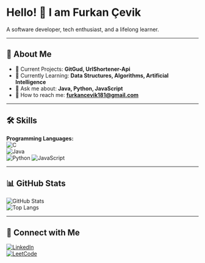 # Hello! 👋 I am Furkan Çevik  

A software developer, tech enthusiast, and a lifelong learner.

---

## 🚀 About Me  
- 🔭 Current Projects: **GitGud, UrlShortener-Api**  
- 🌱 Currently Learning: **Data Structures, Algorithms, Artificial Intelligence**  
- 💬 Ask me about: **Java, Python, JavaScript**  
- 📧 How to reach me: **furkancevik181@gmail.com**    

---

## 🛠️ Skills  
**Programming Languages:**  
![C](https://img.shields.io/badge/C-00599C?style=flat&logo=c&logoColor=white)  
![Java](https://img.shields.io/badge/Java-007396?style=flat&logo=java&logoColor=white)  
![Python](https://img.shields.io/badge/Python-3776AB?style=flat&logo=python&logoColor=white)
![JavaScript](https://img.shields.io/badge/JavaScript-F7DF1E?style=flat&logo=javascript&logoColor=black)

---

## 📊 GitHub Stats  
![GitHub Stats](https://github-readme-stats.vercel.app/api?username=FurBlood344324&show_icons=true&theme=radical)  
![Top Langs](https://github-readme-stats.vercel.app/api/top-langs/?username=FurBlood344324&layout=compact&theme=radical)

---

## 🔗 Connect with Me  
[![LinkedIn](https://img.shields.io/badge/LinkedIn-0077B5?style=flat&logo=linkedin&logoColor=white)](https://www.linkedin.com/in/furkan-%C3%A7evik-a99360285/)  
[![LeetCode](https://img.shields.io/badge/LeetCode-FFA116?style=flat&logo=leetcode&logoColor=black)](https://leetcode.com/furkancevik181)  

